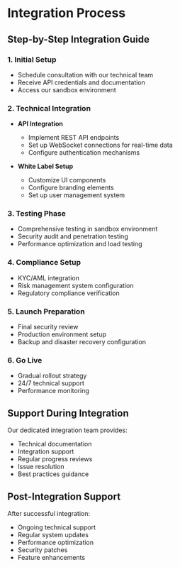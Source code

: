 # Integration Process

## Step-by-Step Integration Guide

### 1. Initial Setup
- Schedule consultation with our technical team
- Receive API credentials and documentation
- Access our sandbox environment

### 2. Technical Integration
- **API Integration**
  - Implement REST API endpoints
  - Set up WebSocket connections for real-time data
  - Configure authentication mechanisms

- **White Label Setup**
  - Customize UI components
  - Configure branding elements
  - Set up user management system

### 3. Testing Phase
- Comprehensive testing in sandbox environment
- Security audit and penetration testing
- Performance optimization and load testing

### 4. Compliance Setup
- KYC/AML integration
- Risk management system configuration
- Regulatory compliance verification

### 5. Launch Preparation
- Final security review
- Production environment setup
- Backup and disaster recovery configuration

### 6. Go Live
- Gradual rollout strategy
- 24/7 technical support
- Performance monitoring

## Support During Integration

Our dedicated integration team provides:
- Technical documentation
- Integration support
- Regular progress reviews
- Issue resolution
- Best practices guidance

## Post-Integration Support

After successful integration:
- Ongoing technical support
- Regular system updates
- Performance optimization
- Security patches
- Feature enhancements
